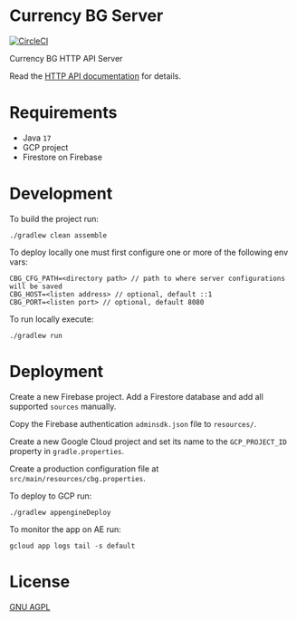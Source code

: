 Currency BG Server
============================

[![CircleCI](https://dl.circleci.com/status-badge/img/gh/vexelon-dot-net/currencybg.server/tree/feature%2Fgcp-migration.svg?style=svg)](https://dl.circleci.com/status-badge/redirect/gh/vexelon-dot-net/currencybg.server/tree/feature%2Fgcp-migration)

Currency BG HTTP API Server

Read the [HTTP API documentation](docs/API.md) for details.

# Requirements

* Java `17`
* GCP project
* Firestore on Firebase

# Development

To build the project run:

	./gradlew clean assemble

To deploy locally one must first configure one or more of the following env vars:

    CBG_CFG_PATH=<directory path> // path to where server configurations will be saved
    CBG_HOST=<listen address> // optional, default ::1
    CBG_PORT=<listen port> // optional, default 8080

To run locally execute:

    ./gradlew run

# Deployment

Create a new Firebase project. Add a Firestore database and add all supported `sources` manually.

Copy the Firebase authentication `adminsdk.json` file to `resources/`.

Create a new Google Cloud project and set its name to the `GCP_PROJECT_ID` property in `gradle.properties`.

Create a production configuration file at `src/main/resources/cbg.properties`.

To deploy to GCP run:

    ./gradlew appengineDeploy

To monitor the app on AE run:

    gcloud app logs tail -s default

# License

[GNU AGPL](LICENSE) 

